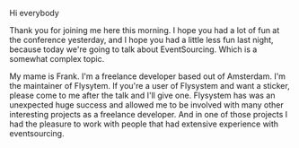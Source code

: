Hi everybody

Thank you for joining me here this morning. I hope you had a lot of fun at the conference yesterday, and I hope you had a little less fun last night, because today we're going to talk about EventSourcing. Which is a somewhat complex topic.


My mame is Frank. I'm a freelance developer based out of Amsterdam. I'm the maintainer of Flysytem. If you're a user of Flysystem and want a sticker, please come to me after the talk and I'll give one. Flysystem has was an unexpected huge success and allowed me to be involved with many other interesting projects as a freelance developer. And in one of those projects I had the pleasure to work with people that had extensive experience with eventsourcing.